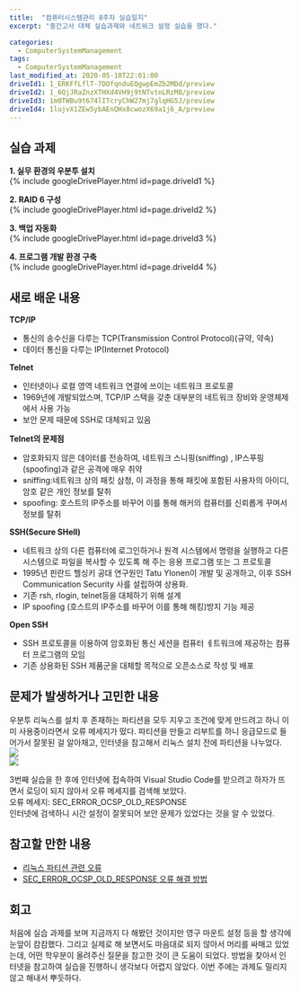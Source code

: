 ```yaml
---
title:  "컴퓨터시스템관리 8주차 실습일지"
excerpt: "중간고사 대체 실습과제와 네트워크 설정 실습을 했다."

categories:
  - ComputerSystemManagement
tags:
  - ComputerSystemManagement
last_modified_at: 2020-05-10T22:01:00
driveId1: 1_ERKFfLflT-7DOfqnduEQgwpEmZb2MDd/preview
driveId2: 1_6QjJRaZnzXTHXd4VH9j9tNTvtnLRzM8/preview
driveId3: 1m0TWBu9t674lITcryChW27mj7glqHG5J/preview
driveId4: 1lujvX1ZEw5ybAEnQHx8cwozX69a1j6_A/preview
--- 
```

## 실습 과제  
**1. 실무 환경의 우분투 설치**  
{% include googleDrivePlayer.html id=page.driveId1 %}  
  
**2. RAID 6 구성**  
{% include googleDrivePlayer.html id=page.driveId2 %}  
  
**3. 백업 자동화**  
{% include googleDrivePlayer.html id=page.driveId3 %}  
  
**4. 프로그램 개발 환경 구축**  
{% include googleDrivePlayer.html id=page.driveId4 %}  
  
## 새로 배운 내용  
**TCP/IP**  
- 통신의 송수신을 다루는 TCP(Transmission Control Protocol)(규약, 약속)  
- 데이터 통신을 다루는 IP(Internet Protocol)  
  
**Telnet**  
- 인터넷이나 로컬 영역 네트워크 연결에 쓰이는 네트워크 프로토콜  
- 1969년에 개발되었스며, TCP/IP 스택을 갖춘 대부분의 네트워크 장비와 운영체제에서 사용 가능  
- 보안 문제 때문에 SSH로 대체되고 있음  
  
**Telnet의 문제점**  
- 암호화되지 않은 데이터를 전송하여, 네트워크 스니핑(sniffing) , IP스푸핑(spoofing)과 같은 공격에 매우 취약  
- sniffing:네트워크 상의 패킷 삼청, 이 과정을 통해 패킷에 포함된 사용자의 아이디, 암호 같은 개인 정보를 탈취  
- spoofing: 호스트의 IP주소를 바꾸어 이를 통해 해커의 컴퓨터를 신뢰롭게 꾸며서 정보를 탈취  
   
**SSH(Secure SHell)**  
- 네트워크 상의 다른 컴퓨터에 로그인하거나 원격 시스템에서 명령을 실행하고 다른 시스템으로 파일을 복사할 수 있도록 해 주는 응용 프로그램 또는 그 프로토콜  
- 1995년 핀란드 헬싱키 공대 연구원인 Tatu Ylonen이 개발 및 공개하고, 이후 SSH Communication Security 사를 설립하여 상용화.  
- 기존 rsh, rlogin, telnet등을 대체하기 위해 설계  
- IP spoofing (호스트의 IP주소를 바꾸어 이를 통해 해킹)방지 기능 제공  
  
**Open SSH**  
-  SSH 프로토콜을 이용하여 암호화된 통신 세션을 컴퓨터 ㅔ트워크에 제공하는 컴퓨터 프로그램의 모임  
- 기존 상용화된 SSH 제품군을 대체할 목적으로 오픈소스로 작성 및 배포  
  
## 문제가 발생하거나 고민한 내용  
우분투 리눅스를 설치 후 존재하는 파티션을 모두 지우고 조건에 맞게 만드려고 하니 이미 사용중이라면서 오류 메세지가 떴다. 파티션을 만들고 리부트를 하니 응급모드로 들어가서 잘못된 걸 알아채고, 인터넷을 참고해서 리눅스 설치 전에 파티션을 나누었다.  
![](https://salmon99.github.io/assets/images/8week/1.PNG)  
![](https://salmon99.github.io/assets/images/8week/2.PNG)  
  
3번째 실습을 한 후에 인터넷에 접속하여 Visual Studio Code를 받으려고 하자가 뜨면서 로딩이 되지 않아서 오류 메세지를 검색해 보았다.  
오류 메세지: SEC_ERROR_OCSP_OLD_RESPONSE  
인터넷에 검색하니 시간 설정이 잘못되어 보안 문제가 있었다는 것을 알 수 있었다.  
  
## 참고할 만한 내용  
* [리눅스 파티션 관련 오류](https://unix.stackexchange.com/questions/477991/what-is-a-vfat-signature)  
* [SEC_ERROR_OCSP_OLD_RESPONSE 오류 해결 방법](https://support.mozilla.org/ko/kb/troubleshoot-time-errors-secure-websites)
  
## 회고  
처음에 실습 과제를 보며 지금까지 다 해봤던 것이지만 영구 마운트 설정 등을 할 생각에 눈앞이 캄캄했다. 그리고 실제로 해 보면서도 마음대로 되지 않아서 머리를 싸매고 있었는데, 어떤 학우분이 올려주신 질문을 참고한 것이 큰 도움이 되었다. 방법을 찾아서 인터넷을 참고하여 실습을 진행하니 생각보다 어렵지 않았다. 이번 주에는 과제도 밀리지 않고 해내서 뿌듯하다.